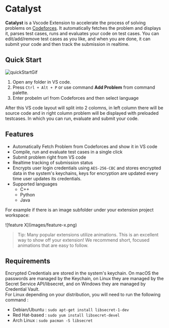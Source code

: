 # Catalyst
**Catalyst** is a Vscode Extension to accelerate the process of solving problems on [Codeforces](https://codeforces.com/). It automatically fetches the problem and displays it, parses test cases, runs and evaluates your code on test cases.
You can edit/add/remove test cases as you like, and when you are done, it can submit your code and then track the submission in realtime.

## Quick Start
![quickStartGif](/readme/CatalystQuickStart.gif)
1. Open any folder in VS code.
2. Press `Ctrl + Alt + P` or use command **Add Problem** from command palette.
3. Enter probelm url from Codeforces and then select language  

After this VS code layout will split into 2 colomns, in left column there will be source code and in right column problem will be displayed with preloaded testcases. In which you can run, evaluate and submit your code.

## Features
* Automatically Fetch Problem from Codeforces and show it in VS code
* Compile, run and evaluate test cases in a single click
* Submit problem right from VS code
* Realtime tracking of submission status
* Encrypts user login credentials using  `AES-256-CBC` and stores encrypted data in the system's keychains, keys for encryption are updated every time user updates its credentials.
* Supported languages
    * C++
    * Python
    * Java

For example if there is an image subfolder under your extension project workspace:

\!\[feature X\]\(images/feature-x.png\)

> Tip: Many popular extensions utilize animations. This is an excellent way to show off your extension! We recommend short, focused animations that are easy to follow.

## Requirements
Encrypted Credentials are stored in the system's keychain. On macOS the passwords are managed by the Keychain, on Linux they are managed by the Secret Service API/libsecret, and on Windows they are managed by Credential Vault.  
For Linux depending on your distribution, you will need to run the following command :
* Debian/Ubuntu : `sudo apt-get install libsecret-1-dev`
* Red Hat-based : `sudo yum install libsecret-devel`
* Arch Linux : `sudo pacman -S libsecret`
